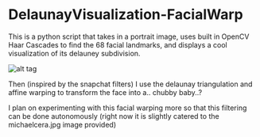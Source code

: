 # DelaunayVisualization-FacialWarp
This is a python script that takes in a portrait image, uses built in OpenCV Haar Cascades to find the 68 facial landmarks, 
and displays a cool visualization of its delauney subdivision.  

![alt tag](DelaunayVisualization-FacialWarp/michaelcera.jpg)

Then (inspired by the snapchat filters) I use the delaunay triangulation and affine warping to transform the face into a.. 
chubby baby..? 

I plan on experimenting with this facial warping more so that this filtering can be done autonomously 
(right now it is slightly catered to the michaelcera.jpg image provided)
